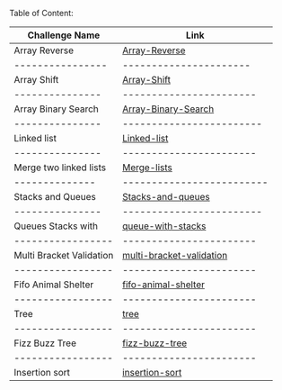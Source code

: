 Table of Content:


Challenge Name | Link
---------------|-----------------------
Array Reverse  |[Array-Reverse](https://github.com/AhlamAlefishat-401-advanced-javascript/data-structures-and-algorithms/tree/master/code-challenges/array-reverse)
----------------|----------------------
Array Shift    |[Array-Shift](https://github.com/AhlamAlefishat-401-advanced-javascript/data-structures-and-algorithms/tree/master/code-challenges/arrayShift)
---------------|-----------------------
Array Binary Search | [Array-Binary-Search](https://github.com/AhlamAlefishat-401-advanced-javascript/data-structures-and-algorithms/tree/master/code-challenges/arrayBinarySearch)
---------------|------------------------
Linked list    |[Linked-list](https://github.com/AhlamAlefishat-401-advanced-javascript/data-structures-and-algorithms/tree/master/code-challenges/Data-Structures/linkedList)
--------------- |-----------------------
Merge two linked lists |[Merge-lists](https://github.com/AhlamAlefishat-401-advanced-javascript/data-structures-and-algorithms/tree/master/code-challenges/Data-Structures/ll-merge)
-------------- |-------------------------
Stacks and Queues |[Stacks-and-queues](https://github.com/AhlamAlefishat-401-advanced-javascript/data-structures-and-algorithms/tree/master/code-challenges/stacksAndQueues)
--------------- | ------------------------
Queues Stacks with | [queue-with-stacks](https://github.com/AhlamAlefishat-401-advanced-javascript/data-structures-and-algorithms/tree/master/code-challenges/queue-with-stacks)
----------------- | -----------------------
Multi Bracket Validation |[multi-bracket-validation](https://github.com/AhlamAlefishat-401-advanced-javascript/data-structures-and-algorithms/tree/master/code-challenges/MultiBracketValidation)
----------------- | -----------------------
Fifo Animal Shelter| [fifo-animal-shelter](https://github.com/AhlamAlefishat-401-advanced-javascript/data-structures-and-algorithms/tree/master/code-challenges/fifoAnimalShelter)
----------------- | -----------------------
Tree| [tree](https://github.com/AhlamAlefishat-401-advanced-javascript/data-structures-and-algorithms/tree/master/code-challenges/tree)
----------------- | -----------------------
Fizz Buzz Tree | [fizz-buzz-tree](https://github.com/AhlamAlefishat-401-advanced-javascript/data-structures-and-algorithms/tree/master/code-challenges/fizzBuzzTree)
----------------- | -----------------------
Insertion sort | [insertion-sort](https://github.com/AhlamAlefishat-401-advanced-javascript/data-structures-and-algorithms/tree/master/code-challenges/insertion-sort)